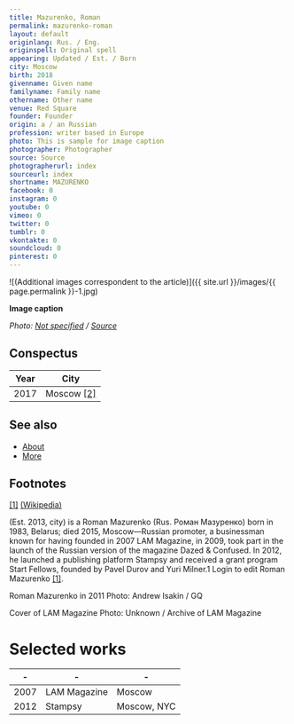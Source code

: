 ```yaml
---
title: Mazurenko, Roman
permalink: mazurenko-roman
layout: default
originlang: Rus. / Eng.
originspell: Original spell
appearing: Updated / Est. / Born
city: Moscow
birth: 2018
givenname: Given name
familyname: Family name
othername: Other name
venue: Red Square
founder: Founder
origin: a / an Russian
profession: writer based in Europe
photo: This is sample for image caption
photographer: Photographer
source: Source
photographerurl: index
sourceurl: index
shortname: MAZURENKO
facebook: 0
instagram: 0
youtube: 0
vimeo: 0
twitter: 0
tumblr: 0
vkontakte: 0
soundcloud: 0
pinterest: 0
---
```


![(Additional images correspondent to the article)]({{ site.url }}/images/{{ page.permalink }}-1.jpg)

**Image caption**

*Photo: [Not specified](index) / [Source](index)*

## Сonspectus

|Year|City|
|-|-|
|2017|Moscow <span id="a2">[\[2\]](#f2)</span>|

## See also

+ [About](index)
+ [More](index)

## Footnotes

[[1]](#a1) <span id="f1"></span> [(Wikipedia)](index)

(Est. 2013, city) is a Roman Mazurenko (Rus. Роман Мазуренко) born in 1983, Belarus; died 2015, Moscow—Russian promoter, a businessman known for having founded in 2007 LAM Magazine, in 2009, took part in the launch of the Russian version of the magazine Dazed & Confused. In 2012, he launched a publishing platform Stampsy and received a grant program Start Fellows, founded by Pavel Durov and Yuri Milner.1 Login to edit Roman Mazurenko <span id="a1">[\[1\]](#f1)</span>.

Roman Mazurenko in 2011
Photo: Andrew Isakin  / GQ

Cover of LAM Magazine
Photo: Unknown / Archive of LAM Magazine

# Selected works
 |- |-	 |-|
 |- |-	 |-|
 |2007	 |LAM Magazine	 |Moscow|
 |2012	 |Stampsy	 |Moscow, NYC|
